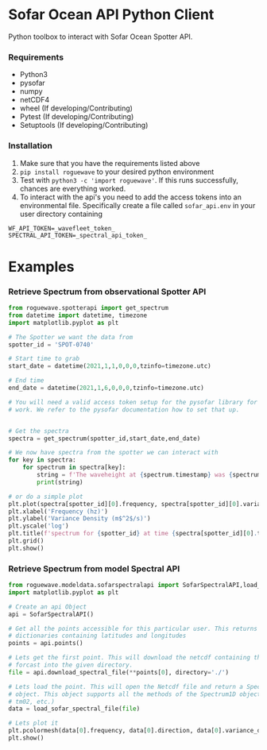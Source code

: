 # Sofar Ocean API Python Client
Python toolbox to interact with Sofar Ocean Spotter API.

### Requirements
- Python3
- pysofar
- numpy
- netCDF4
- wheel (If developing/Contributing)
- Pytest (If developing/Contributing)
- Setuptools (If developing/Contributing)

### Installation
1. Make sure that you have the requirements listed above
2. `pip install roguewave` to your desired python environment
3. Test with `python3 -c 'import roguewave'`. If this runs successfully, chances are everything worked.
4. To interact with the api's you need to add the access tokens into an environmental file. 
   Specifically create a file called `sofar_api.env` in your user directory containing
```shell
WF_API_TOKEN=_wavefleet_token_
SPECTRAL_API_TOKEN=_spectral_api_token_
```



# Examples
### Retrieve Spectrum from observational Spotter API
```python
from roguewave.spotterapi import get_spectrum
from datetime import datetime, timezone
import matplotlib.pyplot as plt

# The Spotter we want the data from
spotter_id = 'SPOT-0740'

# Start time to grab
start_date = datetime(2021,1,1,0,0,0,tzinfo=timezone.utc)

# End time
end_date = datetime(2021,1,6,0,0,0,tzinfo=timezone.utc)

# You will need a valid access token setup for the pysofar library for this to
# work. We refer to the pysofar documentation how to set that up.


# Get the spectra
spectra = get_spectrum(spotter_id,start_date,end_date)

# We now have spectra from the spotter we can interact with
for key in spectra:
    for spectrum in spectra[key]:
        string = f'The waveheight at {spectrum.timestamp} was {spectrum.hm0()} meter'
        print(string)

# or do a simple plot
plt.plot(spectra[spotter_id][0].frequency, spectra[spotter_id][0].variance_density,'k')
plt.xlabel('Frequency (hz)')
plt.ylabel('Variance Density (m$^2$/s)')
plt.yscale('log')
plt.title(f'spectrum for {spotter_id} at time {spectra[spotter_id][0].timestamp}')
plt.grid()
plt.show()
```

### Retrieve Spectrum from model Spectral API

```python
from roguewave.modeldata.sofarspectralapi import SofarSpectralAPI,load_sofar_spectral_file
import matplotlib.pyplot as plt

# Create an api Object
api = SofarSpectralAPI()

# Get all the points accessible for this particular user. This returns a list
# dictionaries containing latitudes and longitudes
points = api.points()

# Lets get the first point. This will download the netcdf containing the spectral
# forcast into the given directory.
file = api.download_spectral_file(**points[0], directory='./')

# Lets load the point. This will open the Netcdf file and return a Spectrum2D
# object. This object supports all the methods of the Spectrum1D object (hm0, 
# tm02, etc.)
data = load_sofar_spectral_file(file)

# Lets plot it
plt.pcolormesh(data[0].frequency, data[0].direction, data[0].variance_density)
plt.show()
```